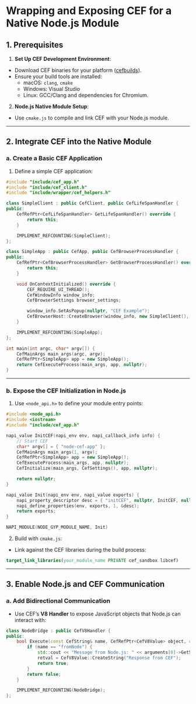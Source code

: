 # Wrapping and Exposing CEF for a Native Node.js Module

## 1. Prerequisites
1. **Set Up CEF Development Environment**:
- Download CEF binaries for your platform ([cefbuilds](https://opensource.spotify.com/cefbuilds/)).
- Ensure your build tools are installed:
  - macOS: `clang`, `cmake`
  - Windows: Visual Studio
  - Linux: GCC/Clang and dependencies for Chromium.

2. **Node.js Native Module Setup**:
- Use `cmake.js` to compile and link CEF with your Node.js module.

---

## 2. Integrate CEF into the Native Module

### a. Create a Basic CEF Application
1. Define a simple CEF application:

```cpp
#include "include/cef_app.h"
#include "include/cef_client.h"
#include "include/wrapper/cef_helpers.h"

class SimpleClient : public CefClient, public CefLifeSpanHandler {
public:
    CefRefPtr<CefLifeSpanHandler> GetLifeSpanHandler() override {
        return this;
    }

    IMPLEMENT_REFCOUNTING(SimpleClient);
};

class SimpleApp : public CefApp, public CefBrowserProcessHandler {
public:
    CefRefPtr<CefBrowserProcessHandler> GetBrowserProcessHandler() override {
        return this;
    }

    void OnContextInitialized() override {
        CEF_REQUIRE_UI_THREAD();
        CefWindowInfo window_info;
        CefBrowserSettings browser_settings;

        window_info.SetAsPopup(nullptr, "CEF Example");
        CefBrowserHost::CreateBrowser(window_info, new SimpleClient(), "https://example.com", browser_settings, nullptr, nullptr);
    }

    IMPLEMENT_REFCOUNTING(SimpleApp);
};

int main(int argc, char* argv[]) {
    CefMainArgs main_args(argc, argv);
    CefRefPtr<SimpleApp> app = new SimpleApp();
    return CefExecuteProcess(main_args, app, nullptr);
}
```

---

### b. Expose the CEF Initialization in Node.js
1. Use `<node_api.h>` to define your module entry points:

```cpp
#include <node_api.h>
#include <iostream>
#include "include/cef_app.h"

napi_value InitCEF(napi_env env, napi_callback_info info) {
    // Start CEF
    char* argv[] = { "node-cef-app" };
    CefMainArgs main_args(1, argv);
    CefRefPtr<SimpleApp> app = new SimpleApp();
    CefExecuteProcess(main_args, app, nullptr);
    CefInitialize(main_args, CefSettings(), app, nullptr);

    return nullptr;
}

napi_value Init(napi_env env, napi_value exports) {
    napi_property_descriptor desc = { "initCEF", nullptr, InitCEF, nullptr, nullptr, nullptr, napi_default, nullptr };
    napi_define_properties(env, exports, 1, &desc);
    return exports;
}

NAPI_MODULE(NODE_GYP_MODULE_NAME, Init)
```

2. Build with `cmake.js`:
- Link against the CEF libraries during the build process:
```cmake
target_link_libraries(your_module_name PRIVATE cef_sandbox libcef)
```

---

## 3. Enable Node.js and CEF Communication

### a. Add Bidirectional Communication
- Use CEF’s **V8 Handler** to expose JavaScript objects that Node.js can interact with:
```cpp
class NodeBridge : public CefV8Handler {
public:
    bool Execute(const CefString& name, CefRefPtr<CefV8Value> object, const CefV8ValueList& arguments, CefRefPtr<CefV8Value>& retval, CefString& exception) override {
        if (name == "fromNode") {
            std::cout << "Message from Node.js: " << arguments[0]->GetStringValue() << std::endl;
            retval = CefV8Value::CreateString("Response from CEF");
            return true;
        }
        return false;
    }

    IMPLEMENT_REFCOUNTING(NodeBridge);
};
```

